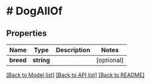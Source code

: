 # # DogAllOf

## Properties

Name | Type | Description | Notes
------------ | ------------- | ------------- | -------------
**breed** | **string** |  | [optional]

[[Back to Model list]](../../README.md#models) [[Back to API list]](../../README.md#endpoints) [[Back to README]](../../README.md)
